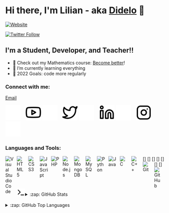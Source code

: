# Hi there, I'm Lilian - aka [Didelo][website] 👋 

[![Website](https://img.shields.io/website?label=didelo.fr&style=for-the-badge&url=https%3A%2F%2Fcodestackr.com)](https://didelo.fr/lilian)

[![Twitter Follow](https://img.shields.io/twitter/follow/LilianSoler6?color=1DA1F2&logo=twitter&style=for-the-badge)](https://twitter.com/intent/follow?original_referer=https%3A%2F%2Fgithub.com%2FcodeSTACKr&screen_name=LilianSoler6)

## I'm a Student, Developer, and Teacher!!

- 🔭 Check out my Mathematics course: [Become better][course]!
- 🌱 I’m currently learning everything
- 🥅 2022 Goals: code more regularly
### Connect with me:
[Email](mailto:lilian.soler@didelo.fr)


[![website](./img/globe-dark.svg)](https://didelo.fr)
&nbsp;&nbsp;
[![website](./img/youtube-light.svg)](https://www.youtube.com/channel/UC32rqsmCHUJ3D-k_2-d-wLQ#gh-light-mode-only)
[![website](./img/youtube-dark.svg)](https://www.youtube.com/channel/UC32rqsmCHUJ3D-k_2-d-wLQ#gh-dark-mode-only)
&nbsp;&nbsp;
[![website](./img/twitter-light.svg)](https://twitter.com/LilianSoler6#gh-light-mode-only)
[![website](./img/twitter-dark.svg)](https://twitter.com/LilianSoler6#gh-dark-mode-only)
&nbsp;&nbsp;
[![website](./img/linkedin-light.svg)](https://www.linkedin.com/in/soler-lilian-2aa832182/#gh-light-mode-only)
[![website](./img/linkedin-dark.svg)](https://www.linkedin.com/in/soler-lilian-2aa832182/#gh-dark-mode-only)
&nbsp;&nbsp;
[![website](./img/instagram-light.svg)](https://www.instagram.com/lilian64160/#gh-light-mode-only)
[![website](./img/instagram-dark.svg)](https://www.instagram.com/lilian64160/#gh-dark-mode-only)

### Languages and Tools:

<img align="left" alt="Visual Studio Code" width="26px" src="https://cdn.jsdelivr.net/gh/devicons/devicon/icons/vscode/vscode-original.svg" style="padding-right:10px;" />
<img align="left" alt="HTML5" width="26px" src="https://cdn.jsdelivr.net/gh/devicons/devicon/icons/html5/html5-original.svg" style="padding-right:10px;" />
<img align="left" alt="CSS3" width="26px" src="https://cdn.jsdelivr.net/gh/devicons/devicon/icons/css3/css3-original.svg" style="padding-right:10px;" />
<img align="left" alt="JavaScript" width="26px" src="https://cdn.jsdelivr.net/gh/devicons/devicon/icons/javascript/javascript-original.svg" style="padding-right:10px;" />
<img align="left" alt="PHP" width="26px" src="https://cdn.jsdelivr.net/gh/devicons/devicon/icons/php/php-original.svg" style="padding-right:10px;" />
<img align="left" alt="Node.js" width="26px" src="https://cdn.jsdelivr.net/gh/devicons/devicon/icons/nodejs/nodejs-original.svg" style="padding-right:10px;" />
<img align="left" alt="MongoDB" width="26px" src="https://cdn.jsdelivr.net/gh/devicons/devicon/icons/mongodb/mongodb-original.svg" style="padding-right:10px;" />
<img align="left" alt="MySQL" width="26px" src="https://cdn.jsdelivr.net/gh/devicons/devicon/icons/mysql/mysql-original.svg" style="padding-right:10px;" />


[<img align="left" alt="Python" width="26px" src="https://cdn.jsdelivr.net/gh/devicons/devicon/icons/python/python-original.svg" style="padding-right:10px;" />]
[<img align="left" alt="Java" width="26px" src="https://cdn.jsdelivr.net/gh/devicons/devicon/icons/java/java-original.svg" style="padding-right:10px;" />]
[<img align="left" alt="C" width="26px" src="https://cdn.jsdelivr.net/gh/devicons/devicon/icons/c/c-original.svg" style="padding-right:10px;" />]
[<img align="left" alt="C++" width="26px" src="https://cdn.jsdelivr.net/gh/devicons/devicon/icons/cplusplus/cplusplus-original.svg" style="padding-right:10px;" />]
[<img align="left" alt="Git" width="26px" src="https://cdn.jsdelivr.net/gh/devicons/devicon/icons/git/git-original.svg" style="padding-right:10px;" />]
[<img align="left" alt="GitHub" width="26px" src="https://user-images.githubusercontent.com/3369400/139447912-e0f43f33-6d9f-45f8-be46-2df5bbc91289.png" style="padding-right:10px;" />]
[<img align="left" alt="Terminal" width="26px" src="./img/terminal-light.svg" />]


<br />
<br />

---

<details>
  <summary>:zap: GitHub Stats</summary>
  <img align="left" alt="LilianSOLER's GitHub Stats" src="https://github-readme-stats.vercel.app/api?username=LilianSOLER&show_icons=true&hide_border=false&title_color=ff652f&icon_color=FFE400&bg_color=09131B&text_color=ffffff&border_color=0c1a25&hide=prs,issues&count_private=true" />
</details>

<br>

<details>
  <summary>:zap: GitHub Top Languages</summary>
<img align="left" alt="LilianSOLER's GitHub Top Langs" src="https://github-readme-stats.vercel.app/api/top-langs/?username=LilianSOLER&exclude_repo=freeCodeCamp,30-Days-Of-JavaScript,AgileLearning,ALM5" />
</details>

[website]: https://didelo.fr/lilian
[course]: https://www.meetinclass.com/prof/lilian24/eleve-ingenieur-informatique-propose-cours-aide-devoirs-mathematiques-ou-informatique-cp-licence-1
[twitter]: https://twitter.com/LilianSoler6
[youtube]: https://www.youtube.com/channel/UC32rqsmCHUJ3D-k_2-d-wLQ
[instagram]: https://www.instagram.com/lilian64160/
[linkedin]: https://www.linkedin.com/in/soler-lilian-2aa832182/
